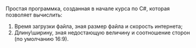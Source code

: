Простая программка, созданная в начале курса по С#, которая позволяет вычислить:
1) Время загрузки файла, зная размер файла и скорость интернета;
2) Длину\ширину, зная недостающую величину и соотношение сторон (по умолчанию 16:9).
